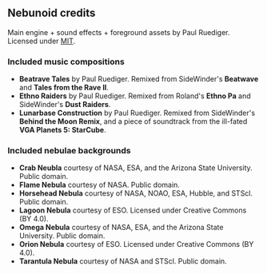 ## Nebunoid credits
Main engine + sound effects + foreground assets by Paul Ruediger. Licensed under [MIT](license.md).

### Included music compositions
* **Beatrave Tales** by Paul Ruediger. Remixed from SideWinder's **Beatwave** and **Tales from the Rave II**.
* **Ethno Raiders** by Paul Ruediger. Remixed from Roland's **Ethno Pa** and SideWinder's **Dust Raiders**.
* **Lunarbase Construction** by Paul Ruediger. Remixed from SideWinder's **Behind the Moon Remix**, and a piece of soundtrack from the ill-fated **VGA Planets 5: StarCube**.

### Included nebulae backgrounds
* **Crab Neubla** courtesy of NASA, ESA, and the Arizona State University. Public domain.
* **Flame Nebula** courtesy of NASA. Public domain.
* **Horsehead Nebula** courtesy of NASA, NOAO, ESA, Hubble, and STScl. Public domain.
* **Lagoon Nebula** courtesy of ESO. Licensed under Creative Commons (BY 4.0).
* **Omega Nebula** courtesy of NASA, ESA, and the Arizona State University. Public domain.
* **Orion Nebula** courtesy of ESO. Licensed under Creative Commons (BY 4.0).
* **Tarantula Nebula** courtesy of NASA and STScl. Public domain.
